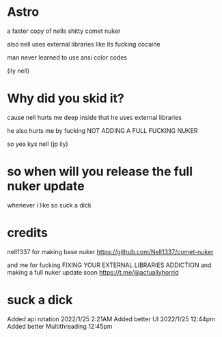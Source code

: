 # Astro
a faster copy of nells shitty comet nuker

also nell uses external libraries like its fucking cocaine

man never learned to use ansi color codes

(ily nell)
# Why did you skid it?
cause nell hurts me deep inside that he uses external libraries

he also hurts me by fucking NOT ADDING A FULL FUCKING NUKER

so yea kys nell (jp ily)
# so when will you release the full nuker update
whenever i like so suck a dick
# credits
nell1337 for making base nuker
https://github.com/Nell1337/comet-nuker

and me for fucking FIXING YOUR EXTERNAL LIBRARIES ADDICTION
and making a full nuker update soon
https://t.me/@actuallyhorrid
# suck a dick
Added api rotation 2022/1/25 2:21AM
Added better UI 2022/1/25 12:44pm
Added better Multithreading 12:45pm
